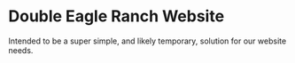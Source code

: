 # Double Eagle Ranch Website

Intended to be a super simple, and likely temporary, solution for our website needs.
